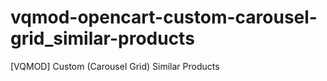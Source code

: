# vqmod-opencart-custom-carousel-grid_similar-products
[VQMOD] Custom (Carousel Grid) Similar Products
